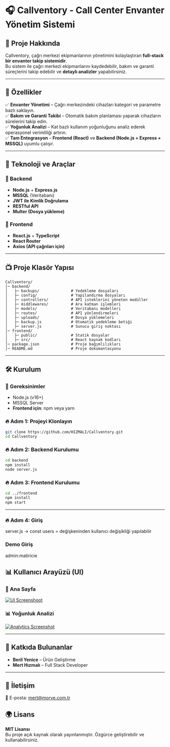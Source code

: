 # 🎧 Callventory - Call Center Envanter Yönetim Sistemi

## 🚀 Proje Hakkında

Callventory, çağrı merkezi ekipmanlarının yönetimini kolaylaştıran **full-stack bir envanter takip sistemidir**.  
Bu sistem ile çağrı merkezi ekipmanlarını kaydedebilir, bakım ve garanti süreçlerini takip edebilir ve **detaylı analizler** yapabilirsiniz.  

---

## 🎯 Özellikler

✅ **Envanter Yönetimi** – Çağrı merkezindeki cihazları kategori ve parametre bazlı saklayın.  
✅ **Bakım ve Garanti Takibi** – Otomatik bakım planlaması yaparak cihazların sürelerini takip edin.  
✅ **Yoğunluk Analizi** – Kat bazlı kullanım yoğunluğunu analiz ederek operasyonel verimliliği artırın.  
✅ **Tam Entegrasyon** – **Frontend (React)** ve **Backend (Node.js + Express + MSSQL)** uyumlu çalışır.  

---

## 🏰️ Teknoloji ve Araçlar

### 🔧 Backend  
- **Node.js** + **Express.js**  
- **MSSQL** (Veritabanı)  
- **JWT ile Kimlik Doğrulama**  
- **RESTful API**  
- **Multer (Dosya yükleme)**  

### 🎨 Frontend  
- **React.js** + **TypeScript**  
- **React Router**  
- **Axios (API çağrıları için)**  
---

## 📺 Proje Klasör Yapısı

```plaintext
Callventory/
│─ backend/
│   ├─ backups/              # Yedekleme dosyaları
│   ├─ config/               # Yapılandırma dosyaları
│   ├─ controllers/          # API isteklerini yöneten modüller
│   ├─ middlewares/          # Ara katman işlemleri
│   ├─ models/               # Veritabanı modelleri
│   ├─ routes/               # API yönlendirmeleri
│   ├─ uploads/              # Dosya yüklemeleri
│   ├─ backup.js             # Otomatik yedekleme betiği
│   ├─ server.js             # Sunucu giriş noktası
│─ frontend/
│   ├─ public/               # Statik dosyalar
│   ├─ src/                  # React kaynak kodları
│─ package.json              # Proje bağımlılıkları
│─ README.md                 # Proje dokümantasyonu
```

---

## 🛠️ Kurulum

### 🚧 Gereksinimler

- Node.js (v16+)
- MSSQL Server
- **Frontend için**: npm veya yarn  

### 🔥 Adım 1: Projeyi Klonlayın  

```sh
git clone https://github.com/HIZMALI/Callventory.git
cd Callventory
```

### 🔥 Adım 2: Backend Kurulumu  

```sh
cd backend
npm install
node server.js
```

### 🔥 Adım 3: Frontend Kurulumu  

```sh
cd ../frontend
npm install
npm start
```

---

### 🔥 Adım 4: Giriş

server.js -> const users = değişkeninden kullanıcı değişikliği yapılabilir

### Demo Giriş

admin:matiricie

## 📊 Kullanıcı Arayüzü (UI)

### 🎨 Ana Sayfa  
[![UI Screenshoot](https://i.hizliresim.com/85p9x7a.png)](https://hizliresim.com/85p9x7a)

### 📊 Yoğunluk Analizi  
[![Analytics Screenshot](https://i.hizliresim.com/jdn46f8.png)](https://hizliresim.com/jdn46f8)

---

## 👤 Katkıda Bulunanlar

- **Beril Yenice** – Ürün Geliştirme
- **Mert Hızmalı** – Full Stack Developer

---

## 📢 İletişim

📩 E-posta: mert@morve.com.tr

## 🌍 Lisans

**MIT Lisansı**  
Bu proje açık kaynak olarak yayınlanmıştır. Özgürce geliştirebilir ve kullanabilirsiniz.  
